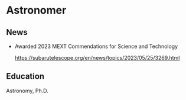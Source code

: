 # Astronomer

## News
- Awarded 2023 MEXT Commendations for Science and Technology

  https://subarutelescope.org/en/news/topics/2023/05/25/3269.html

## Education
Astronomy, Ph.D.
